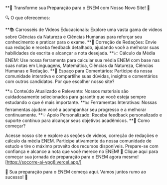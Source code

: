 **🌟 Transforme sua Preparação para o ENEM com Nosso Novo Site! 🌟

🔍 O que oferecemos:

**📚 Carrosséis de Vídeos Educacionais: Explore uma vasta gama de vídeos sobre Ciências da Natureza e Ciências Humanas para reforçar seu conhecimento e praticar para o exame.
**📝 Correção de Redações: Envie sua redação e receba feedback detalhado, ajudando você a melhorar suas habilidades de escrita e alcançar a nota desejada.
**📈 Cálculo da Média ENEM: Use nossa ferramenta para calcular sua média ENEM com base nas suas notas em Linguagens, Matemática, Ciências da Natureza, Ciências Humanas e Redação.
**💬 Espaço para Comentários: Participe da nossa comunidade interativa e compartilhe suas dúvidas, insights e comentários com outros candidatos.
Por que escolher nosso site?

**🔝 Conteúdo Atualizado e Relevante: Nossos materiais são cuidadosamente selecionados para garantir que você esteja sempre estudando o que é mais importante.
**📊 Ferramentas Interativas: Nossas ferramentas ajudam você a acompanhar seu progresso e a melhorar continuamente.
**💡 Apoio Personalizado: Receba feedback personalizado e suporte contínuo para alcançar seus objetivos acadêmicos.
**🚀 Como começar?

Acesse nosso site e explore as seções de vídeos, correção de redações e cálculo da média ENEM.
Participe ativamente da nossa comunidade de estudo e tire o máximo proveito dos recursos disponíveis.
Prepare-se com confiança e alcance a nota que você merece no ENEM!
🔗 Clique aqui para começar sua jornada de preparação para o ENEM agora mesmo! [https://socorre-ai-vpg8.vercel.app/]

💪 Sua preparação para o ENEM começa aqui. Vamos juntos rumo ao sucesso! 💪
